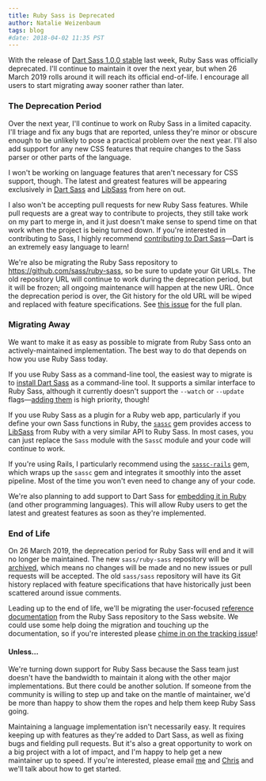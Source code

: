 ```yaml
---
title: Ruby Sass is Deprecated
author: Natalie Weizenbaum
tags: blog
#date: 2018-04-02 11:35 PST
---
```


With the release of [Dart Sass 1.0.0 stable](/blog/dart-sass-100-is-released)
last week, Ruby Sass was officially deprecated. I'll continue to maintain it
over the next year, but when 26 March 2019 rolls around it will reach its
official end-of-life. I encourage all users to start migrating away sooner
rather than later.

### The Deprecation Period

Over the next year, I'll continue to work on Ruby Sass in a limited capacity.
I'll triage and fix any bugs that are reported, unless they're minor or obscure
enough to be unlikely to pose a practical problem over the next year. I'll also
add support for any new CSS features that require changes to the Sass parser or
other parts of the language.

I won't be working on language features that aren't necessary for CSS support,
though. The latest and greatest features will be appearing exclusively in [Dart
Sass](/dart-sass) and [LibSass](/libsass) from here on out.

I also won't be accepting pull requests for new Ruby Sass features. While pull
requests are a great way to contribute to projects, they still take work on my
part to merge in, and it just doesn't make sense to spend time on that work when
the project is being turned down. If you're interested in contributing to Sass,
I highly recommend [contributing to Dart
Sass](https://github.com/sass/dart-sass/issues?q=is%3Aissue+is%3Aopen+label%3A%22help+wanted%22)—Dart
is an extremely easy language to learn!

We're also be migrating the Ruby Sass repository to
https://github.com/sass/ruby-sass, so be sure to update your Git URLs. The old
repository URL will continue to work during the deprecation period, but it will
be frozen; all ongoing maintenance will happen at the new URL. Once the
deprecation period is over, the Git history for the old URL will be wiped and
replaced with feature specifications. See [this
issue](https://github.com/sass/sass/issues/2480) for the full plan.

### Migrating Away

We want to make it as easy as possible to migrate from Ruby Sass onto an
actively-maintained implementation. The best way to do that depends on how you
use Ruby Sass today.

If you use Ruby Sass as a command-line tool, the easiest way to migrate is to
[install Dart Sass](/install) as a command-line tool. It supports a similar
interface to Ruby Sass, although it currently doesn't support the `--watch` or
`--update` flags—[adding them](https://github.com/sass/dart-sass/issues/264) is
high priority, though!

If you use Ruby Sass as a plugin for a Ruby web app, particularly if you define
your own Sass functions in Ruby, the
[`sassc`](https://github.com/sass/sassc-ruby) gem provides access to
[LibSass](/libsass) from Ruby with a very similar API to Ruby Sass. In most
cases, you can just replace the `Sass` module with the `SassC` module and your
code will continue to work.

If you're using Rails, I particularly recommend using the
[`sassc-rails`](https://github.com/sass/sassc-rails) gem, which wraps up the
`sassc` gem and integrates it smoothly into the asset pipeline. Most of the time
you won't even need to change any of your code.

We're also planning to add support to Dart Sass for [embedding it in
Ruby](https://github.com/sass/dart-sass/issues/248) (and other programming
languages). This will allow Ruby users to get the latest and greatest features
as soon as they're implemented.

### End of Life

On 26 March 2019, the deprecation period for Ruby Sass will end and it will no
longer be maintained. The new `sass/ruby-sass` repository will be
[archived](https://help.github.com/articles/about-archiving-repositories/),
which means no changes will be made and no new issues or pull requests will be
accepted. The old `sass/sass` repository will have its Git history replaced with
feature specifications that have historically just been scattered around issue
comments.

Leading up to the end of life, we'll be migrating the user-focused [reference
documentation](/documentation/file.SASS_REFERENCE.html) from the Ruby Sass
repository to the Sass website. We could use some help doing the migration and
touching up the documentation, so if you're interested please [chime in on the
tracking issue](https://github.com/sass/sass-site/issues/205)!

#### Unless...

We're turning down support for Ruby Sass because the Sass team just doesn't have
the bandwidth to maintain it along with the other major implementations. But
there could be another solution. If someone from the community is willing to
step up and take on the mantle of maintainer, we'd be more than happy to show
them the ropes and help them keep Ruby Sass going.

Maintaining a language implementation isn't necessarily easy. It requires
keeping up with features as they're added to Dart Sass, as well as fixing bugs
and fielding pull requests. But it's also a great opportunity to work on a big
project with a lot of impact, and I'm happy to help get a new maintainer up to
speed. If you're interested, please email [me](mailto:nex342@gmail.com) and
[Chris](mailto:chris@eppsteins.net) and we'll talk about how to get started.
